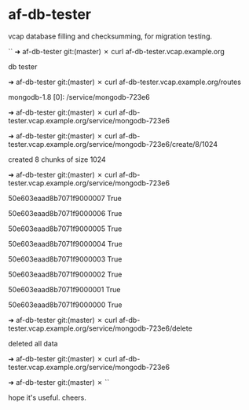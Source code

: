 af-db-tester
============

vcap database filling and checksumming, for migration testing.

``
➜  af-db-tester git:(master) ✗ curl af-db-tester.vcap.example.org

db tester

➜  af-db-tester git:(master) ✗ curl af-db-tester.vcap.example.org/routes

mongodb-1.8 [0]: /service/mongodb-723e6

➜  af-db-tester git:(master) ✗ curl af-db-tester.vcap.example.org/service/mongodb-723e6

➜  af-db-tester git:(master) ✗ curl af-db-tester.vcap.example.org/service/mongodb-723e6/create/8/1024

created 8 chunks of size 1024

➜  af-db-tester git:(master) ✗ curl af-db-tester.vcap.example.org/service/mongodb-723e6

50e603eaad8b7071f9000007 True

50e603eaad8b7071f9000006 True

50e603eaad8b7071f9000005 True

50e603eaad8b7071f9000004 True

50e603eaad8b7071f9000003 True

50e603eaad8b7071f9000002 True

50e603eaad8b7071f9000001 True

50e603eaad8b7071f9000000 True

➜  af-db-tester git:(master) ✗ curl af-db-tester.vcap.example.org/service/mongodb-723e6/delete

deleted all data

➜  af-db-tester git:(master) ✗ curl af-db-tester.vcap.example.org/service/mongodb-723e6

➜  af-db-tester git:(master) ✗
``

hope it's useful. cheers.
